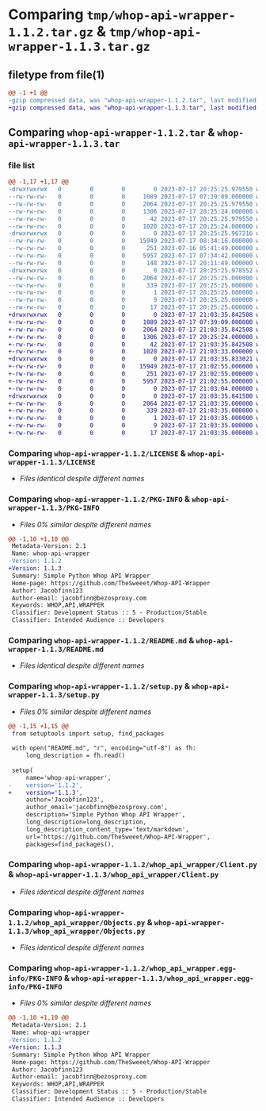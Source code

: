 # Comparing `tmp/whop-api-wrapper-1.1.2.tar.gz` & `tmp/whop-api-wrapper-1.1.3.tar.gz`

## filetype from file(1)

```diff
@@ -1 +1 @@
-gzip compressed data, was "whop-api-wrapper-1.1.2.tar", last modified: Mon Jul 17 20:25:25 2023, max compression
+gzip compressed data, was "whop-api-wrapper-1.1.3.tar", last modified: Mon Jul 17 21:03:35 2023, max compression
```

## Comparing `whop-api-wrapper-1.1.2.tar` & `whop-api-wrapper-1.1.3.tar`

### file list

```diff
@@ -1,17 +1,17 @@
-drwxrwxrwx   0        0        0        0 2023-07-17 20:25:25.979550 whop-api-wrapper-1.1.2/
--rw-rw-rw-   0        0        0     1089 2023-07-17 07:39:09.000000 whop-api-wrapper-1.1.2/LICENSE
--rw-rw-rw-   0        0        0     2064 2023-07-17 20:25:25.979550 whop-api-wrapper-1.1.2/PKG-INFO
--rw-rw-rw-   0        0        0     1306 2023-07-17 20:25:24.000000 whop-api-wrapper-1.1.2/README.md
--rw-rw-rw-   0        0        0       42 2023-07-17 20:25:25.979550 whop-api-wrapper-1.1.2/setup.cfg
--rw-rw-rw-   0        0        0     1020 2023-07-17 20:25:24.000000 whop-api-wrapper-1.1.2/setup.py
-drwxrwxrwx   0        0        0        0 2023-07-17 20:25:25.967216 whop-api-wrapper-1.1.2/whop_api_wrapper/
--rw-rw-rw-   0        0        0    15949 2023-07-17 08:34:16.000000 whop-api-wrapper-1.1.2/whop_api_wrapper/Client.py
--rw-rw-rw-   0        0        0      251 2023-07-16 05:41:49.000000 whop-api-wrapper-1.1.2/whop_api_wrapper/Endpoints.py
--rw-rw-rw-   0        0        0     5957 2023-07-17 07:34:42.000000 whop-api-wrapper-1.1.2/whop_api_wrapper/Objects.py
--rw-rw-rw-   0        0        0      148 2023-07-17 20:11:49.000000 whop-api-wrapper-1.1.2/whop_api_wrapper/__init__.py
-drwxrwxrwx   0        0        0        0 2023-07-17 20:25:25.978552 whop-api-wrapper-1.1.2/whop_api_wrapper.egg-info/
--rw-rw-rw-   0        0        0     2064 2023-07-17 20:25:25.000000 whop-api-wrapper-1.1.2/whop_api_wrapper.egg-info/PKG-INFO
--rw-rw-rw-   0        0        0      339 2023-07-17 20:25:25.000000 whop-api-wrapper-1.1.2/whop_api_wrapper.egg-info/SOURCES.txt
--rw-rw-rw-   0        0        0        1 2023-07-17 20:25:25.000000 whop-api-wrapper-1.1.2/whop_api_wrapper.egg-info/dependency_links.txt
--rw-rw-rw-   0        0        0        9 2023-07-17 20:25:25.000000 whop-api-wrapper-1.1.2/whop_api_wrapper.egg-info/requires.txt
--rw-rw-rw-   0        0        0       17 2023-07-17 20:25:25.000000 whop-api-wrapper-1.1.2/whop_api_wrapper.egg-info/top_level.txt
+drwxrwxrwx   0        0        0        0 2023-07-17 21:03:35.842508 whop-api-wrapper-1.1.3/
+-rw-rw-rw-   0        0        0     1089 2023-07-17 07:39:09.000000 whop-api-wrapper-1.1.3/LICENSE
+-rw-rw-rw-   0        0        0     2064 2023-07-17 21:03:35.842508 whop-api-wrapper-1.1.3/PKG-INFO
+-rw-rw-rw-   0        0        0     1306 2023-07-17 20:25:24.000000 whop-api-wrapper-1.1.3/README.md
+-rw-rw-rw-   0        0        0       42 2023-07-17 21:03:35.842508 whop-api-wrapper-1.1.3/setup.cfg
+-rw-rw-rw-   0        0        0     1020 2023-07-17 21:03:33.000000 whop-api-wrapper-1.1.3/setup.py
+drwxrwxrwx   0        0        0        0 2023-07-17 21:03:35.833021 whop-api-wrapper-1.1.3/whop_api_wrapper/
+-rw-rw-rw-   0        0        0    15949 2023-07-17 21:02:55.000000 whop-api-wrapper-1.1.3/whop_api_wrapper/Client.py
+-rw-rw-rw-   0        0        0      251 2023-07-17 21:02:55.000000 whop-api-wrapper-1.1.3/whop_api_wrapper/Endpoints.py
+-rw-rw-rw-   0        0        0     5957 2023-07-17 21:02:55.000000 whop-api-wrapper-1.1.3/whop_api_wrapper/Objects.py
+-rw-rw-rw-   0        0        0        0 2023-07-17 21:03:04.000000 whop-api-wrapper-1.1.3/whop_api_wrapper/__init__.py
+drwxrwxrwx   0        0        0        0 2023-07-17 21:03:35.841500 whop-api-wrapper-1.1.3/whop_api_wrapper.egg-info/
+-rw-rw-rw-   0        0        0     2064 2023-07-17 21:03:35.000000 whop-api-wrapper-1.1.3/whop_api_wrapper.egg-info/PKG-INFO
+-rw-rw-rw-   0        0        0      339 2023-07-17 21:03:35.000000 whop-api-wrapper-1.1.3/whop_api_wrapper.egg-info/SOURCES.txt
+-rw-rw-rw-   0        0        0        1 2023-07-17 21:03:35.000000 whop-api-wrapper-1.1.3/whop_api_wrapper.egg-info/dependency_links.txt
+-rw-rw-rw-   0        0        0        9 2023-07-17 21:03:35.000000 whop-api-wrapper-1.1.3/whop_api_wrapper.egg-info/requires.txt
+-rw-rw-rw-   0        0        0       17 2023-07-17 21:03:35.000000 whop-api-wrapper-1.1.3/whop_api_wrapper.egg-info/top_level.txt
```

### Comparing `whop-api-wrapper-1.1.2/LICENSE` & `whop-api-wrapper-1.1.3/LICENSE`

 * *Files identical despite different names*

### Comparing `whop-api-wrapper-1.1.2/PKG-INFO` & `whop-api-wrapper-1.1.3/PKG-INFO`

 * *Files 0% similar despite different names*

```diff
@@ -1,10 +1,10 @@
 Metadata-Version: 2.1
 Name: whop-api-wrapper
-Version: 1.1.2
+Version: 1.1.3
 Summary: Simple Python Whop API Wrapper
 Home-page: https://github.com/TheSweeet/Whop-API-Wrapper
 Author: Jacobfinn123
 Author-email: jacobfinn@bezosproxy.com
 Keywords: WHOP,API,WRAPPER
 Classifier: Development Status :: 5 - Production/Stable
 Classifier: Intended Audience :: Developers
```

### Comparing `whop-api-wrapper-1.1.2/README.md` & `whop-api-wrapper-1.1.3/README.md`

 * *Files identical despite different names*

### Comparing `whop-api-wrapper-1.1.2/setup.py` & `whop-api-wrapper-1.1.3/setup.py`

 * *Files 0% similar despite different names*

```diff
@@ -1,15 +1,15 @@
 from setuptools import setup, find_packages
 
 with open("README.md", "r", encoding="utf-8") as fh:
     long_description = fh.read()
 
 setup(
     name='whop-api-wrapper',
-    version='1.1.2',
+    version='1.1.3',
     author='Jacobfinn123',
     author_email='jacobfinn@bezosproxy.com',
     description='Simple Python Whop API Wrapper',
     long_description=long_description,
     long_description_content_type='text/markdown',
     url='https://github.com/TheSweeet/Whop-API-Wrapper',
     packages=find_packages(),
```

### Comparing `whop-api-wrapper-1.1.2/whop_api_wrapper/Client.py` & `whop-api-wrapper-1.1.3/whop_api_wrapper/Client.py`

 * *Files identical despite different names*

### Comparing `whop-api-wrapper-1.1.2/whop_api_wrapper/Objects.py` & `whop-api-wrapper-1.1.3/whop_api_wrapper/Objects.py`

 * *Files identical despite different names*

### Comparing `whop-api-wrapper-1.1.2/whop_api_wrapper.egg-info/PKG-INFO` & `whop-api-wrapper-1.1.3/whop_api_wrapper.egg-info/PKG-INFO`

 * *Files 0% similar despite different names*

```diff
@@ -1,10 +1,10 @@
 Metadata-Version: 2.1
 Name: whop-api-wrapper
-Version: 1.1.2
+Version: 1.1.3
 Summary: Simple Python Whop API Wrapper
 Home-page: https://github.com/TheSweeet/Whop-API-Wrapper
 Author: Jacobfinn123
 Author-email: jacobfinn@bezosproxy.com
 Keywords: WHOP,API,WRAPPER
 Classifier: Development Status :: 5 - Production/Stable
 Classifier: Intended Audience :: Developers
```


